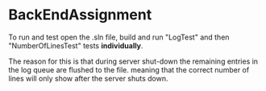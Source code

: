 # BackEndAssignment

To run and test open the .sln file, build and run "LogTest" and then "NumberOfLinesTest" tests <b>individually</b>.

The reason for this is that during server shut-down the remaining entries in the log queue are flushed to the file. meaning that the correct number of lines will only show after the server shuts down.
